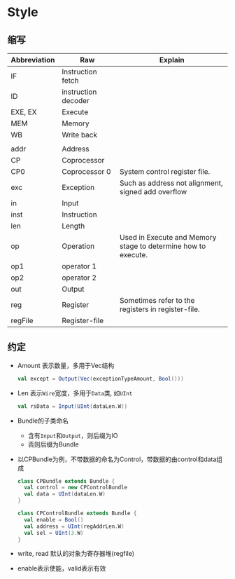 # Style

## 缩写

| Abbreviation | Raw | Explain |
| --- | --- | --- |
| IF | Instruction fetch ||
| ID | instruction decoder||
| EXE, EX | Execute ||
| MEM | Memory ||
| WB | Write back ||
||||
| addr | Address ||
| CP | Coprocessor ||
| CP0 | Coprocessor 0 | System control register file. |
| exc | Exception | Such as address not alignment, signed add overflow |
| in | Input ||
| inst | Instruction ||
| len | Length ||
| op | Operation | Used in Execute and Memory stage to determine how to execute. |
| op1 | operator 1 ||
| op2 | operator 2 ||
| out | Output ||
| reg | Register | Sometimes refer to the registers in register-file. |
| regFile | Register-file ||

## 约定

- Amount 表示数量，多用于Vec结构

    ```scala
    val except = Output(Vec(exceptionTypeAmount, Bool()))
    ```

- Len 表示`Wire`宽度，多用于`Data`类, 如`UInt`

    ```scala
    val rsData = Input(UInt(dataLen.W))
    ```

- Bundle的子类命名
  - 含有`Input`和`Output`，则后缀为IO
  - 否则后缀为Bundle

- 以CPBundle为例，不带数据的命名为Control，带数据的由control和data组成

    ```scala
    class CPBundle extends Bundle {
      val control = new CPControlBundle
      val data = UInt(dataLen.W)
    }

    class CPControlBundle extends Bundle {
      val enable = Bool()
      val address = UInt(regAddrLen.W)
      val sel = UInt(3.W)
    }
    ```

- write, read 默认的对象为寄存器堆(regfile)

- enable表示使能，valid表示有效
